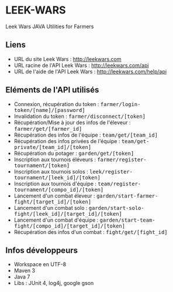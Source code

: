 # LEEK-WARS
Leek Wars JAVA Utilities for Farmers

## Liens
  * URL du site Leek Wars : http://leekwars.com
  * URL racine de l'API Leek Wars : http://leekwars.com/api
  * URL de l'aide de l'API Leek Wars : http://leekwars.com/help/api

## Eléments de l'API utilisés
  * Connexion, récupération du token : <tt>farmer/login-token/[name]/[password]</tt>
  * Invalidation du token : <tt>farmer/disconnect/[token]</tt>
  * Récupération/Mise à jour des infos de l'éleveur : <tt>farmer/get/[farmer_id]</tt>
  * Récupération des infos de l'équipe : <tt>team/get/[team_id]</tt>
  * Récupération des infos privées de l'équipe : <tt>team/get-private/[team_id]/[token]</tt>
  * Récupération du potager : <tt>garden/get/[token]</tt>
  * Inscription aux tournois éléveurs : <tt>farmer/register-tournament/[token]</tt>
  * Inscription aux tournois solos : <tt>leek/register-tournament/[leek_id]/[token]</tt>
  * Inscription aux tournois d'équipe : <tt>team/register-tournament/[compo_id]/[token]</tt>
  * Lancement d'un combat éleveur : <tt>garden/start-farmer-fight/[target_id]/[token]</tt>
  * Lancement d'un combat solo : <tt>garden/start-solo-fight/[leek_id]/[target_id]/[token]</tt>
  * Lancement d'un combat d'équipe : <tt>garden/start-team-fight/[compo_id]/[target_id]/[token]</tt>
  * Récupération des infos d'un combat : <tt>fight/get/[fight_id]</tt>

## Infos développeurs
  * Workspace en UTF-8
  * Maven 3
  * Java 7
  * Libs : JUnit 4,  log4j, google gson

